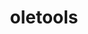 ---
title: "oletools"
description: "A package of Python tools to analyze Microsoft OLE2 files (Structured Storage, Compound File Binary Format) for malicious content detection and analysis."
platforms: ["windows", "macos", "linux", "cli"]
categories: ["Windows Forensics", "Misc"]
tags: ["document-analysis", "malware-analysis", "ole", "microsoft-office", "vba-macros"]
github: "https://github.com/decalage2/oletools"
documentation: "https://github.com/decalage2/oletools/wiki"
---
